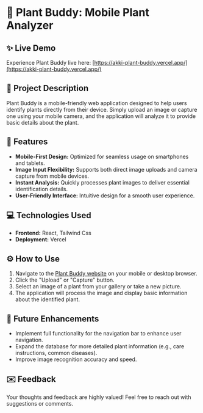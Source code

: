 # 🌿 Plant Buddy: Mobile Plant Analyzer

## ✨ Live Demo
Experience Plant Buddy live here: [https://akki-plant-buddy.vercel.app/](https://akki-plant-buddy.vercel.app/)

## 📝 Project Description
Plant Buddy is a mobile-friendly web application designed to help users identify plants directly from their device. Simply upload an image or capture one using your mobile camera, and the application will analyze it to provide basic details about the plant.

## 🚀 Features
* **Mobile-First Design:** Optimized for seamless usage on smartphones and tablets.
* **Image Input Flexibility:** Supports both direct image uploads and camera capture from mobile devices.
* **Instant Analysis:** Quickly processes plant images to deliver essential identification details.
* **User-Friendly Interface:** Intuitive design for a smooth user experience.

## 💻 Technologies Used
* **Frontend:** React, Tailwind Css
* **Deployment:** Vercel

## ⚙️ How to Use
1.  Navigate to the [Plant Buddy website](https://akki-plant-buddy.vercel.app/) on your mobile or desktop browser.
2.  Click the "Upload" or "Capture" button.
3.  Select an image of a plant from your gallery or take a new picture.
4.  The application will process the image and display basic information about the identified plant.

## 🔮 Future Enhancements
* Implement full functionality for the navigation bar to enhance user navigation.
* Expand the database for more detailed plant information (e.g., care instructions, common diseases).
* Improve image recognition accuracy and speed.

## ✉️ Feedback
Your thoughts and feedback are highly valued! Feel free to reach out with suggestions or comments.
